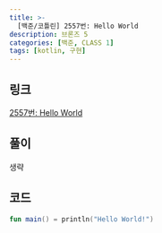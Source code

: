 ```yaml
---
title: >-
  [백준/코틀린] 2557번: Hello World
description: 브론즈 5
categories: [백준, CLASS 1]
tags: [kotlin, 구현]
---
```


## 링크
[2557번: Hello World](https://www.acmicpc.net/problem/2557)

## 풀이
생략

## 코드
```kotlin
fun main() = println("Hello World!")

```
